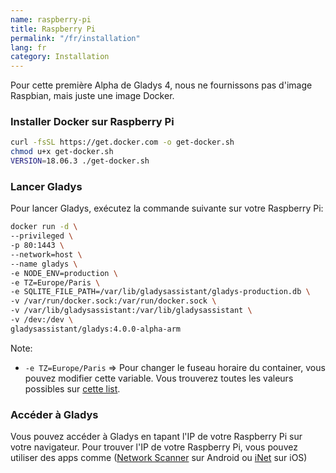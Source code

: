 ```yaml
---
name: raspberry-pi
title: Raspberry Pi
permalink: "/fr/installation"
lang: fr
category: Installation
---
```


Pour cette première Alpha de Gladys 4, nous ne fournissons pas d'image Raspbian, mais juste une image Docker.

### Installer Docker sur Raspberry Pi

```bash
curl -fsSL https://get.docker.com -o get-docker.sh
chmod u+x get-docker.sh
VERSION=18.06.3 ./get-docker.sh
```

### Lancer Gladys

Pour lancer Gladys, exécutez la commande suivante sur votre Raspberry Pi:

```bash
docker run -d \
--privileged \
-p 80:1443 \
--network=host \
--name gladys \
-e NODE_ENV=production \
-e TZ=Europe/Paris \
-e SQLITE_FILE_PATH=/var/lib/gladysassistant/gladys-production.db \
-v /var/run/docker.sock:/var/run/docker.sock \
-v /var/lib/gladysassistant:/var/lib/gladysassistant \
-v /dev:/dev \
gladysassistant/gladys:4.0.0-alpha-arm
```

Note:

- `-e TZ=Europe/Paris` => Pour changer le fuseau horaire du container, vous pouvez modifier cette variable. Vous trouverez toutes les valeurs possibles sur [cette list](https://fr.wikipedia.org/wiki/List_of_tz_database_time_zones).

### Accéder à Gladys

Vous pouvez accéder à Gladys en tapant l'IP de votre Raspberry Pi sur votre navigateur. Pour trouver l'IP de votre Raspberry Pi, vous pouvez utiliser des apps comme ([Network Scanner](https://play.google.com/store/apps/details?id=com.easymobile.lan.scanner&hl=fr) sur Android ou [iNet](https://itunes.apple.com/fr/app/inet-network-scanner/id340793353?mt=8) sur iOS)
